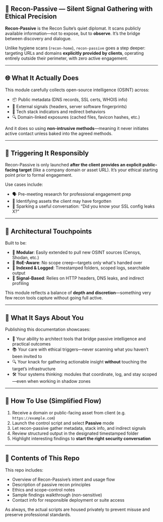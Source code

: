 ## 🫥 Recon-Passive — Silent Signal Gathering with Ethical Precision

**Recon-Passive** is the Recon Suite’s quiet diplomat. It scans publicly available information—not to expose, but to **observe**. It’s the bridge between discovery and dialogue.

Unlike hygiene scans (`recon-home`), `recon-passive` goes a step deeper: targeting URLs and domains **explicitly provided by clients**, operating entirely outside their perimeter, with zero active engagement.

---

## 🌐 What It Actually Does

This module carefully collects open-source intelligence (OSINT) across:

- 📦 Public metadata (DNS records, SSL certs, WHOIS info)
- 🧠 External signals (headers, server software fingerprints)
- 🧭 Tech stack indicators and redirect behaviors
- 🔍 Domain-linked exposures (cached files, favicon hashes, etc.)

And it does so using **non-intrusive methods**—meaning it never initiates active contact unless baked into the agreed methods.

---

## 🔐 Triggering It Responsibly

Recon-Passive is only launched **after the client provides an explicit public-facing target** (like a company domain or asset URL). It’s your ethical starting point prior to formal engagement.

Use cases include:

- 🗣 Pre-meeting research for professional engagement prep
- 🧩 Identifying assets the client may have forgotten
- 🧠 Sparking a useful conversation: “Did you know your SSL config leaks X?”

---

## 🧠 Architectural Touchpoints

Built to be:

- 🧵 **Modular**: Easily extended to pull new OSINT sources (Censys, Shodan, etc.)
- 🚦 **RoE-Aware**: No scope creep—targets only what's handed over
- 📄 **Indexed & Logged**: Timestamped folders, scoped logs, searchable output
- 📡 **Signal-Based**: Relies on HTTP headers, DNS leaks, and indirect profiling

This module reflects a balance of **depth and discretion**—something very few recon tools capture without going full active.

---

## 🧠 What It Says About You

Publishing this documentation showcases:

- 🧩 Your ability to architect tools that bridge passive intelligence and practical outcomes
- 📚 Your care with ethical triggers—never scanning what you haven’t been invited to
- 🔍 Your knack for gathering actionable insight **without** touching the target’s infrastructure
- 🛠 Your systems thinking: modules that coordinate, log, and stay scoped—even when working in shadow zones

---

## 💼 How To Use (Simplified Flow)

1. Receive a domain or public-facing asset from client (e.g. `https://example.com`)
2. Launch the control script and select **Passive** mode
3. Let recon-passive gather metadata, stack info, and indirect signals
4. Review structured output in the designated timestamped folder
5. Highlight interesting findings to **start the right security conversation**

---

## 📎 Contents of This Repo

This repo includes:

- Overview of Recon-Passive’s intent and usage flow
- Description of passive recon principles
- Ethics and scope-control notes
- Sample findings walkthrough (non-sensitive)
- Contact info for responsible deployment or suite access

As always, the actual scripts are housed privately to prevent misuse and preserve professional standards.
